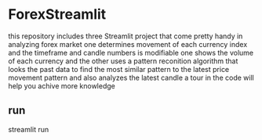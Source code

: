 # ForexStreamlit
this repository includes three Streamlit project that come pretty handy in analyzing forex market 
one determines movement of each currency index and the timeframe and candle numbers is modifiable 
one shows the volume of each currency 
and the other uses a pattern reconition algorithm that looks the past data to find the most similar pattern to the latest price movement pattern 
and also analyzes the latest candle 
a tour in the code will help you achive more knowledge 

## run
streamlit run <file name>
